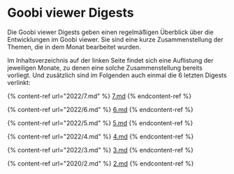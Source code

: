 # Goobi viewer Digests

Die Goobi viewer Digests geben einen regelmäßigen Überblick über die Entwicklungen im Goobi viewer. Sie sind eine kurze Zusammenstellung der Themen, die in dem Monat bearbeitet wurden.

Im Inhaltsverzeichnis auf der linken Seite findet sich eine Auflistung der jeweiligen Monate, zu denen eine solche Zusammenstellung bereits vorliegt. Und zusätzlich sind im Folgenden auch einmal die 6 letzten Digests verlinkt:

{% content-ref url="2022/7.md" %}
[7.md](2022/7.md)
{% endcontent-ref %}

{% content-ref url="2022/6.md" %}
[6.md](2022/6.md)
{% endcontent-ref %}

{% content-ref url="2022/5.md" %}
[5.md](2022/5.md)
{% endcontent-ref %}

{% content-ref url="2022/4.md" %}
[4.md](2022/4.md)
{% endcontent-ref %}

{% content-ref url="2022/3.md" %}
[3.md](2022/3.md)
{% endcontent-ref %}

{% content-ref url="2020/2.md" %}
[2.md](2020/2.md)
{% endcontent-ref %}

